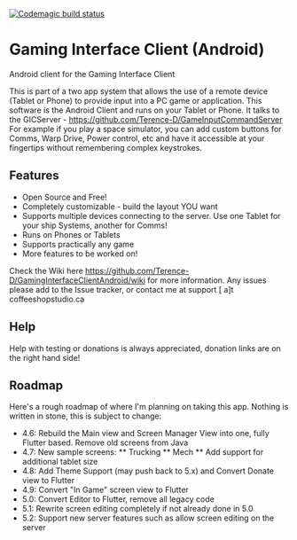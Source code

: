 [![Codemagic build status](https://api.codemagic.io/apps/5df31599c3cc4f70a402350d/5e16391de77e70001412d567/status_badge.svg)](https://codemagic.io/apps/5df31599c3cc4f70a402350d/5e16391de77e70001412d567/latest_build)
# Gaming Interface Client (Android)
Android client for the Gaming Interface Client

This is part of a  two app system that allows the use of a remote device (Tablet or Phone) to provide input into a PC game or application.  This software is the Android Client and runs on your Tablet or Phone.  It talks to the GICServer - https://github.com/Terence-D/GameInputCommandServer For example if you play a space simulator, you can add custom buttons for Comms, Warp Drive, Power control, etc and have it accessible at your fingertips without remembering complex keystrokes.

## Features
* Open Source and Free!
* Completely customizable - build the layout YOU want
* Supports multiple devices connecting to the server.  Use one Tablet for your ship Systems, another for Comms!
* Runs on Phones or Tablets
* Supports practically any game
* More features to be worked on!

Check the Wiki here https://github.com/Terence-D/GamingInterfaceClientAndroid/wiki for more information.  Any issues please add to the Issue tracker, or contact me at support [ a]t coffeeshopstudio.ca

## Help
Help with testing or donations is always appreciated, donation links are on the right hand side!

## Roadmap
Here's a rough roadmap of where I'm planning on taking this app.  Nothing is written in stone, this is subject to change:
* 4.6:  Rebuild the Main view and Screen Manager View into one, fully Flutter based.  Remove old screens from Java
* 4.7:  New sample screens:
** Trucking
** Mech
** Add support for additional tablet size
* 4.8: Add Theme Support (may push back to 5.x) and Convert Donate view to Flutter
* 4.9: Convert "In Game" screen view to Flutter
* 5.0: Convert Editor to Flutter, remove all legacy code
* 5.1: Rewrite screen editing completely if not already done in 5.0
* 5.2: Support new server features such as allow screen editing on the server
